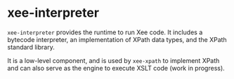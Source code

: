 # xee-interpreter

`xee-interpreter` provides the runtime to run Xee code. It includes a
bytecode interpreter, an implementation of XPath data types, and the XPath
standard library.

It is a low-level component, and is used by `xee-xpath` to implement XPath and
can also serve as the engine to execute XSLT code (work in progress). 

